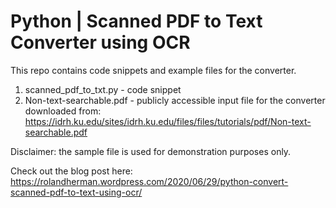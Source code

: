 # Python | Scanned PDF to Text Converter using OCR

This repo contains code snippets and example files for the converter.
1) scanned_pdf_to_txt.py - code snippet
2) Non-text-searchable.pdf - publicly accessible input file for the converter downloaded from: https://idrh.ku.edu/sites/idrh.ku.edu/files/files/tutorials/pdf/Non-text-searchable.pdf

Disclaimer: the sample file is used for demonstration purposes only.

Check out the blog post here: https://rolandherman.wordpress.com/2020/06/29/python-convert-scanned-pdf-to-text-using-ocr/
